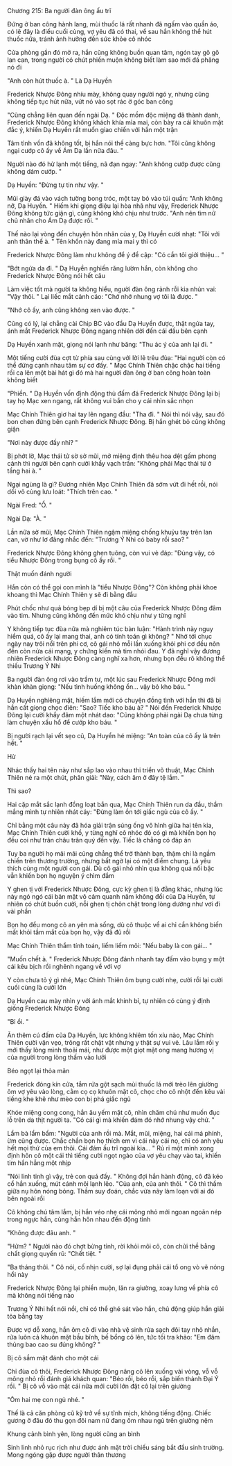 




Chương 215: Ba người đàn ông ấu trĩ


Đứng ở ban công hành lang, mùi thuốc lá rất nhanh đã ngấm vào quần áo, có lẽ đây là điếu cuối cùng, vợ yêu đã có thai, về sau hắn không thể hút thuốc nữa, tránh ảnh hưởng đến sức khỏe cô nhóc

Cửa phòng gần đó mở ra, hắn cũng không buồn quan tâm, ngón tay gõ gõ lan can, trong người có chút phiền muộn không biết làm sao mới đá phăng nó đi

"Anh còn hút thuốc à. " Là Dạ Huyền

Frederick Nhược Đông nhíu mày, không quay người ngó y, nhưng cũng không tiếp tục hút nữa, vứt nó vào sọt rác ở góc ban công

"Cũng chẳng liên quan đến ngài Dạ. " Độc mồm độc miệng đã thành danh, Frederick Nhược Đông không khách khía mỉa mai, còn bày ra cái khuôn mặt đắc ý, khiến Dạ Huyền rất muốn giao chiến với hắn một trận

Tâm tình vốn đã không tốt, bị hắn nói thế càng bực hơn. "Tôi cũng không ngại cướp cô ấy về Ám Dạ lần nữa đâu. "

Người nào đó hừ lạnh một tiếng, nã đạn ngay: "Anh không cướp được cũng không dám cướp. "

Dạ Huyền: "Đừng tự tin như vậy. "

Mũi giày đá vào vách tường bong tróc, một tay bỏ vào túi quần: "Anh không nỡ, Dạ Huyền. " Hiếm khi giọng điệu lại hòa nhã như vậy, Frederick Nhược Đông không tức giận gì, cũng không khó chịu như trước. "Anh nên tìm nữ chủ nhân cho Ám Dạ được rồi. "

Thế nào lại vòng đến chuyện hôn nhân của y, Dạ Huyền cười nhạt: "Tôi với anh thân thế à. " Tên khốn này đang mỉa mai y thì có

Frederick Nhược Đông làm như không để ý đề cập: "Có cần tôi giới thiệu... "

"Bớt ngứa da đi. " Dạ Huyền nghiến răng lườm hắn, còn không cho Frederick Nhược Đông nói hết câu

Làm việc tốt mà người ta không hiểu, người đàn ông rảnh rỗi kia nhún vai: "Vậy thôi. " Lại liếc mắt cảnh cáo: "Chớ nhớ nhung vợ tôi là được. "

"Nhớ cô ấy, anh cũng không xen vào được. "

Cũng có lý, lại chẳng cài Chip BC vào đầu Dạ Huyền được, thật ngứa tay, ánh mắt Frederick Nhược Đông ngang nhiên dời đến cái đầu bên cạnh

Dạ Huyền xanh mặt, giọng nói lạnh như băng: "Thu ác ý của anh lại đi. "

Một tiếng cười đùa cợt từ phía sau cùng với lời lẽ trêu đùa: "Hai người còn có thể đứng cạnh nhau tâm sự cơ đấy. " Mạc Chính Thiên chậc chậc hai tiếng rồi ca lên một bài hát gì đó mà hai người đàn ông ở ban công hoàn toàn không biết

"Phiền. " Dạ Huyền vốn định động thủ đấm đá Frederick Nhược Đông lại bị tay họ Mạc xen ngang, rất không vui bắn cho y cái nhìn sắc nhọn

Mạc Chính Thiên giơ hai tay lên ngang đầu: "Tha đi. " Nói thì nói vậy, sau đó bon chen đứng bên cạnh Frederick Nhược Đông. Bị hắn ghét bỏ cũng không giận

"Nơi này được đấy nhỉ? "

Bị phớt lờ, Mạc thái tử sờ sờ mũi, mở miệng định thêu hoa dệt gấm phong cảnh thì người bên cạnh cười khẩy vạch trần: "Không phải Mạc thái tử ở tầng hai à. "

Ngại ngùng là gì? Đương nhiên Mạc Chính Thiên đã sớm vứt đi hết rồi, nói dối vô cùng lưu loát: "Thích trên cao. "

Ngài Fred: "Ồ. "

Ngài Dạ: "À. "

Lần nữa sờ mũi, Mạc Chính Thiên ngậm miệng chống khuỷu tay trên lan can, vờ như lơ đãng nhắc đến: "Trương Ý Nhi có baby rồi sao? "

Frederick Nhược Đông không ghen tuông, còn vui vẻ đáp: "Đúng vậy, có tiểu Nhược Đông trong bụng cô ấy rồi. "

Thật muốn đánh người

Hắn còn có thể gọi con mình là "tiểu Nhược Đông"? Còn không phải khoe khoang thì Mạc Chính Thiên y sẽ đi bằng đầu

Phút chốc như quả bóng bẹp dí bị một câu của Frederick Nhược Đông đâm vào tim. Nhưng cũng không đến mức khó chịu như y từng nghĩ

Y không tiếp tục đùa nữa mà nghiêm túc bàn luận: "Hành trình này nguy hiểm quá, cô ấy lại mang thai, anh có tính toán gì không? " Nhớ tới chục ngày nay trôi nổi trên phi cơ, cô gái nhỏ mỗi lần xuống khỏi phi cơ đều nôn đến còn nửa cái mạng, y chứng kiến mà tim nhói đau. Y đã nghĩ vậy đương nhiên Frederick Nhược Đông càng nghĩ xa hơn, nhưng bọn đều rõ không thể thiếu Trương Ý Nhi

Ba người đàn ông rơi vào trầm tư, một lúc sau Frederick Nhược Đông mới khàn khàn giọng: "Nếu tình huống không ổn... vậy bỏ kho báu. "

Dạ Huyền nghiêng mặt, hiếm lắm mới có chuyện đồng tình với hắn thì đã bị hắn cất giọng chọc điên: "Sao? Tiếc kho báu à? " Nói đến Frederick Nhược Đông lại cười khẩy đâm một nhát dao: "Cũng không phải ngài Dạ chưa từng làm chuyện xấu hổ để cướp kho báu. "

Bị người rạch lại vết sẹo cũ, Dạ Huyền hé miệng: "An toàn của cô ấy là trên hết. "

Hừ

Nhác thấy hai tên này như sắp lao vào nhau thi triển võ thuật, Mạc Chính Thiên né ra một chút, phân giải: "Này, cách âm ở đây tệ lắm. "

Thì sao?

Hai cặp mắt sắc lạnh đồng loạt bắn qua, Mạc Chính Thiên run da đầu, thầm mắng mình tự nhiên nhát cáy: "Đừng làm ồn tới giấc ngủ của cô ấy. "

Chỉ bằng một câu này đã hóa giải trận súng ống vô hình giữa hai tên kia, Mạc Chính Thiên cười khổ, y từng nghĩ cô nhóc đó có gì mà khiến bọn họ đều coi như trân châu trân quý đến vậy. Tiếc là chẳng có đáp án

Tuy ba người họ mãi mãi cũng chẳng thể trở thành bạn, thậm chí là ngầm chiến trên thương trường, nhưng bất ngờ lại có một điểm chung. Là yêu thích cùng một người con gái. Dù cô gái nhỏ nhìn qua không quá nổi bậc vẫn khiến bọn họ nguyện ý chìm đắm

Y ghen tị với Frederick Nhược Đông, cực kỳ ghen tị là đằng khác, nhưng lúc này ngó ngó cái bản mặt vô cảm quanh năm không đổi của Dạ Huyền, tự nhiên có chút buồn cười, nỗi ghen tị chôn chặt trong lòng dường như vơi đi vài phần

Bọn họ đều mong cô an yên mà sống, dù cô thuộc về ai chỉ cần không biến mất khỏi tầm mắt của bọn họ, vậy đã đủ rồi

Mạc Chính Thiên thầm tính toán, liếm liếm môi: "Nếu baby là con gái... "

"Muốn chết à. " Frederick Nhược Đông đánh nhanh tay đấm vào bụng y một cái kêu bịch rồi nghênh ngang về với vợ

Y còn chưa tỏ ý gì nhé, Mạc Chính Thiên ôm bụng cười nhẹ, cười rồi lại cười cuối cùng là cười lớn

Dạ Huyền cau mày nhìn y với ánh mắt khinh bỉ, tự nhiên có cùng ý định giống Frederick Nhược Đông

"Bỉ ổi. "

Ăn thêm cú đấm của Dạ Huyền, lực không khiêm tốn xíu nào, Mạc Chính Thiên cười vặn vẹo, trông rất chật vật nhưng y thật sự vui vẻ. Lâu lắm rồi y mới thấy lòng mình thoải mái, như được một giọt mật ong mang hương vị của người trong lòng thấm vào lưỡi

Béo ngọt lại thỏa mãn

Frederick đóng kín cửa, tắm rửa gột sạch mùi thuốc lá mới trèo lên giường ôm vợ yêu vào lòng, cằm cọ cọ khuôn mặt cô, chọc cho cô nhột đến kêu vài tiếng khe khẽ như mèo con bị phá giấc ngủ

Khóe miệng cong cong, hắn âu yếm mặt cô, nhìn chăm chú như muốn đục lỗ trên da thịt người ta. "Có cái gì mà khiến đám đó nhớ nhung vậy chứ. "

Lẩm bà lẩm bẩm: "Người của anh rồi mà. Mắt, mũi, miệng, hai cái má phính, ừm cũng được. Chắc chắn bọn họ thích em vì cái này cái nọ, chỉ có anh yêu hết mọi thứ của em thôi. Cái đám ấu trĩ ngoài kia... " Rủ rỉ một mình xong định hôn cô một cái thì tiếng cười ngọt ngào của vợ yêu chạy vào tai, khiến tim hắn hẫng một nhịp

"Nói linh tinh gì vậy, trẻ con quá đấy. " Không đợi hắn hành động, cô đã kéo cổ hắn xuống, mút cánh môi lạnh lẽo. "Của anh, của anh thôi. " Cô thì thầm giữa nụ hôn nóng bỏng. Thầm suy đoán, chắc vừa nãy làm loạn với ai đó bên ngoài rồi

Cô không chú tâm lắm, bị hắn véo nhẹ cái mông nhỏ mới ngoan ngoãn nép trong ngực hắn, cùng hắn hôn nhau đến động tình

"Không được đâu anh. "

"Hửm? " Người nào đó chợt bừng tỉnh, rời khỏi môi cô, còn chửi thề bằng chất giọng quyến rũ: "Chết tiệt. "

"Ba tháng thôi. " Cô nói, cố nhịn cười, sợ lại đụng phải cái tổ ong vò vẽ nóng hổi này

Frederick Nhược Đông lại phiền muộn, lăn ra giường, xoay lưng về phía cô mà không nói tiếng nào

Trương Ý Nhi hết nói nổi, chỉ có thể ghé sát vào hắn, chủ động giúp hắn giải tỏa bằng tay

Được vợ dỗ xong, hắn ôm cô đi vào nhà vệ sinh rửa sạch đôi tay nhỏ nhắn, rửa luôn cả khuôn mặt bầu bĩnh, bế bổng cô lên, tức tối tra khảo: "Em đâm thủng bao cao su đúng không? "

Bị cô sầm mặt đánh cho một cái

Chỉ đùa cô thôi, Frederick Nhược Đông nâng cô lên xuống vài vòng, vỗ vỗ mông nhỏ rồi đánh giá khách quan: "Béo rồi, béo rồi, sắp biến thành Đại Ý rồi. " Bị cô vỗ vào mặt cái nữa mới cười lớn đặt cô lại trên giường

"Ôm hai mẹ con ngủ nhé. "

Thế là cả căn phòng cũ kỹ trở về sự tĩnh mịch, không tiếng động. Chiếc gương ở đâu đó thu gọn đôi nam nữ đang ôm nhau ngủ trên giường nệm

Khung cảnh bình yên, lòng người cũng an bình

Sinh linh nhỏ rục rịch như được ánh mặt trời chiếu sáng bắt đầu sinh trường. Mong ngóng gặp được người thân thương




